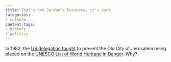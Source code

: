 ```yaml
---
title: That's not Jordan's business, it's ours
categories:
- culture
content-tags:
- history
- politics
---
```


In 1982, the [US delegation fought][1] to prevent the Old City of Jerusalem being placed on the [UNESCO List of World Heritage in Danger][2].  Why?

   [1]: http://whc.unesco.org/archive/repcom82.htm#jerusalem
   [2]: http://whc.unesco.org/toc/mainf4.htm
